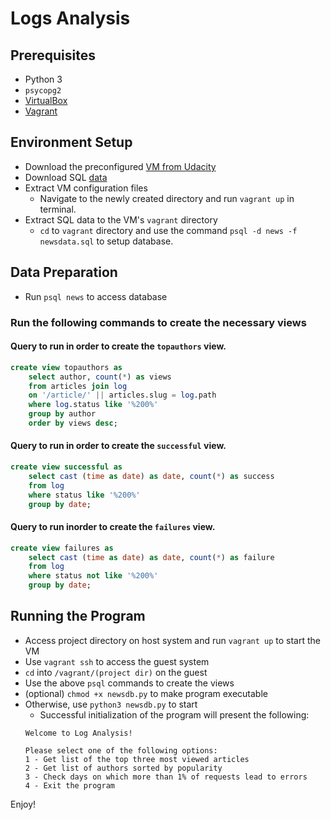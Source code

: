 # Logs Analysis

## Prerequisites
* Python 3
* `psycopg2`
* [VirtualBox](https://www.virtualbox.org/wiki/Downloads)
* [Vagrant](https://www.vagrantup.com/downloads.html)


## Environment Setup
* Download the preconfigured [VM from Udacity](https://classroom.udacity.com/nanodegrees/nd004/parts/8d3e23e1-9ab6-47eb-b4f3-d5dc7ef27bf0/modules/bc51d967-cb21-46f4-90ea-caf73439dc59/lessons/96869cfc-c67e-4a6c-9df2-9f93267b7be5/concepts/0b4079f5-6e64-4dd8-aee9-5c3a0db39840)
* Download SQL [data](https://d17h27t6h515a5.cloudfront.net/topher/2016/August/57b5f748_newsdata/newsdata.zip)
* Extract VM configuration files
    * Navigate to the newly created directory and run `vagrant up` in terminal.
* Extract SQL data to the VM's `vagrant` directory
    * `cd` to `vagrant` directory and use the command `psql -d news -f newsdata.sql` to setup database.


## Data Preparation
* Run `psql news` to access database

### Run the following commands to create the necessary views

#### Query to run in order to create the `topauthors` view.

```sql
create view topauthors as
    select author, count(*) as views
    from articles join log
    on '/article/' || articles.slug = log.path
    where log.status like '%200%'
    group by author
    order by views desc;
```

#### Query to run in order to create the `successful` view.

```sql
create view successful as
    select cast (time as date) as date, count(*) as success
    from log
    where status like '%200%'
    group by date;
```

#### Query to run inorder to create the `failures` view.

```sql
create view failures as
    select cast (time as date) as date, count(*) as failure
    from log
    where status not like '%200%'
    group by date;
```


## Running the Program
* Access project directory on host system and run `vagrant up` to start the VM
* Use `vagrant ssh` to access the guest system
* `cd` into `/vagrant/(project dir)` on the guest
* Use the above `psql` commands to create the views
* (optional) `chmod +x newsdb.py` to make program executable
* Otherwise, use `python3 newsdb.py` to start
    * Successful initialization of the program will present the following:
    ```
    Welcome to Log Analysis!

    Please select one of the following options:
    1 - Get list of the top three most viewed articles
    2 - Get list of authors sorted by popularity
    3 - Check days on which more than 1% of requests lead to errors
    4 - Exit the program
    ```

Enjoy!
